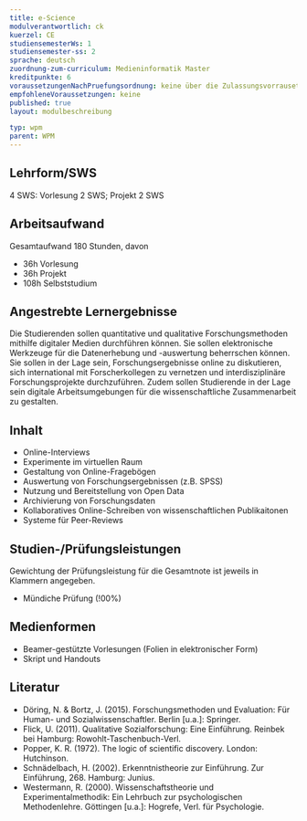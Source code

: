 ```yaml
---
title: e-Science
modulverantwortlich: ck
kuerzel: CE
studiensemesterWs: 1
studiensemester-ss: 2
sprache: deutsch
zuordnung-zum-curriculum: Medieninformatik Master
kreditpunkte: 6
voraussetzungenNachPruefungsordnung: keine über die Zulassungsvorrausetzungen zum Studium hinausgehenden
empfohleneVoraussetzungen: keine
published: true
layout: modulbeschreibung

typ: wpm
parent: WPM
---
```


## Lehrform/SWS 
4 SWS: Vorlesung 2 SWS; Projekt 2 SWS

## Arbeitsaufwand

Gesamtaufwand 180 Stunden, davon 
- 36h Vorlesung 
- 36h Projekt
- 108h Selbststudium


## Angestrebte Lernergebnisse
Die Studierenden sollen quantitative und qualitative Forschungsmethoden mithilfe digitaler Medien durchführen können. Sie sollen elektronische Werkzeuge für die Datenerhebung und -auswertung beherrschen können. Sie sollen in der Lage sein, Forschungsergebnisse online zu diskutieren, sich international mit Forscherkollegen zu vernetzen und interdisziplinäre Forschungsprojekte durchzuführen. Zudem sollen Studierende in der Lage sein digitale Arbeitsumgebungen für die wissenschaftliche Zusammenarbeit zu gestalten.

## Inhalt
- Online-Interviews
- Experimente im virtuellen Raum
- Gestaltung von Online-Fragebögen
- Auswertung von Forschungsergebnissen (z.B. SPSS)
- Nutzung und Bereitstellung von Open Data
- Archivierung von Forschungsdaten
- Kollaboratives Online-Schreiben von wissenschaftlichen Publikaitonen
- Systeme für Peer-Reviews

## Studien-/Prüfungsleistungen
Gewichtung der Prüfungsleistung für die Gesamtnote ist jeweils in Klammern angegeben.
- Mündiche Prüfung (!00%)

## Medienformen
- Beamer-gestützte Vorlesungen (Folien in elektronischer Form)
- Skript und Handouts


## Literatur
- Döring, N. & Bortz, J. (2015). Forschungsmethoden und Evaluation: Für Human- und Sozialwissenschaftler. Berlin [u.a.]: Springer.
- Flick, U. (2011). Qualitative Sozialforschung: Eine Einführung. Reinbek bei Hamburg: Rowohlt-Taschenbuch-Verl. 
- Popper, K. R. (1972). The logic of scientific discovery. London: Hutchinson.
- Schnädelbach, H. (2002). Erkenntnistheorie zur Einführung. Zur Einführung, 268. Hamburg: Junius.
- Westermann, R. (2000). Wissenschaftstheorie und Experimentalmethodik: Ein Lehrbuch zur psychologischen Methodenlehre. Göttingen [u.a.]: Hogrefe, Verl. für Psychologie.



